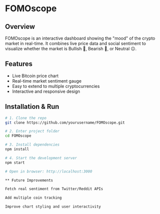 # FOMOscope

## Overview
FOMOscope is an interactive dashboard showing the "mood" of the crypto market in real-time. It combines live price data and social sentiment to visualize whether the market is Bullish 🐂, Bearish 🐻, or Neutral 😐.

## Features
- Live Bitcoin price chart
- Real-time market sentiment gauge
- Easy to extend to multiple cryptocurrencies
- Interactive and responsive design

## Installation & Run
```bash
# 1. Clone the repo
git clone https://github.com/yourusername/FOMOscope.git

# 2. Enter project folder
cd FOMOscope

# 3. Install dependencies
npm install

# 4. Start the development server
npm start

# Open in browser: http://localhost:3000

** Future Improvements

Fetch real sentiment from Twitter/Reddit APIs

Add multiple coin tracking

Improve chart styling and user interactivity
